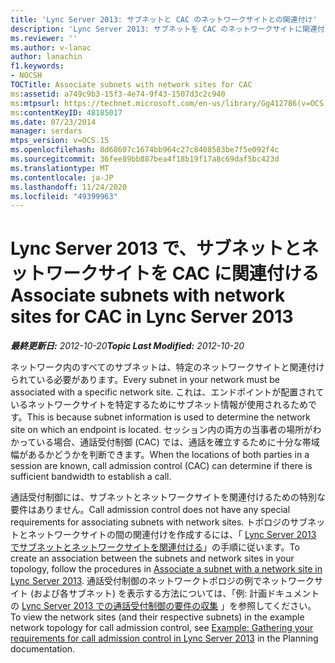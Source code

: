 ```yaml
---
title: 'Lync Server 2013: サブネットと CAC のネットワークサイトとの関連付け'
description: 'Lync Server 2013: サブネットを CAC のネットワークサイトに関連付けます。'
ms.reviewer: ''
ms.author: v-lanac
author: lanachin
f1.keywords:
- NOCSH
TOCTitle: Associate subnets with network sites for CAC
ms:assetid: a749c9b3-15f3-4e74-9f43-1507d3c2c940
ms:mtpsurl: https://technet.microsoft.com/en-us/library/Gg412786(v=OCS.15)
ms:contentKeyID: 48185017
ms.date: 07/23/2014
manager: serdars
mtps_version: v=OCS.15
ms.openlocfilehash: 8d68607c1674bb964c27c8408583be7f5e092f4c
ms.sourcegitcommit: 36fee89bb887bea4f18b19f17a8c69daf5bc423d
ms.translationtype: MT
ms.contentlocale: ja-JP
ms.lasthandoff: 11/24/2020
ms.locfileid: "49399963"
---
```

# <a name="associate-subnets-with-network-sites-for-cac-in-lync-server-2013"></a><span data-ttu-id="f2479-103">Lync Server 2013 で、サブネットとネットワークサイトを CAC に関連付ける</span><span class="sxs-lookup"><span data-stu-id="f2479-103">Associate subnets with network sites for CAC in Lync Server 2013</span></span>

<div data-xmlns="http://www.w3.org/1999/xhtml">

<div class="topic" data-xmlns="http://www.w3.org/1999/xhtml" data-msxsl="urn:schemas-microsoft-com:xslt" data-cs="https://msdn.microsoft.com/">

<div data-asp="https://msdn2.microsoft.com/asp">



</div>

<div id="mainSection">

<div id="mainBody"><span data-ttu-id="f2479-104">

<span> </span></span><span class="sxs-lookup"><span data-stu-id="f2479-104">

<span> </span></span></span>

<span data-ttu-id="f2479-105">_**最終更新日:** 2012-10-20_</span><span class="sxs-lookup"><span data-stu-id="f2479-105">_**Topic Last Modified:** 2012-10-20_</span></span>

<span data-ttu-id="f2479-106">ネットワーク内のすべてのサブネットは、特定のネットワークサイトと関連付けられている必要があります。</span><span class="sxs-lookup"><span data-stu-id="f2479-106">Every subnet in your network must be associated with a specific network site.</span></span> <span data-ttu-id="f2479-107">これは、エンドポイントが配置されているネットワークサイトを特定するためにサブネット情報が使用されるためです。</span><span class="sxs-lookup"><span data-stu-id="f2479-107">This is because subnet information is used to determine the network site on which an endpoint is located.</span></span> <span data-ttu-id="f2479-108">セッション内の両方の当事者の場所がわかっている場合、通話受付制御 (CAC) では、通話を確立するために十分な帯域幅があるかどうかを判断できます。</span><span class="sxs-lookup"><span data-stu-id="f2479-108">When the locations of both parties in a session are known, call admission control (CAC) can determine if there is sufficient bandwidth to establish a call.</span></span>

<span data-ttu-id="f2479-109">通話受付制御には、サブネットとネットワークサイトを関連付けるための特別な要件はありません。</span><span class="sxs-lookup"><span data-stu-id="f2479-109">Call admission control does not have any special requirements for associating subnets with network sites.</span></span> <span data-ttu-id="f2479-110">トポロジのサブネットとネットワークサイトの間の関連付けを作成するには、「 [Lync Server 2013 でサブネットとネットワークサイトを関連付ける](lync-server-2013-associate-a-subnet-with-a-network-site.md)」の手順に従います。</span><span class="sxs-lookup"><span data-stu-id="f2479-110">To create an association between the subnets and network sites in your topology, follow the procedures in [Associate a subnet with a network site in Lync Server 2013](lync-server-2013-associate-a-subnet-with-a-network-site.md).</span></span> <span data-ttu-id="f2479-111">通話受付制御のネットワークトポロジの例でネットワークサイト (および各サブネット) を表示する方法については、「例: 計画ドキュメントの [Lync Server 2013 での通話受付制御の要件の収集](lync-server-2013-example-of-gathering-your-requirements-for-call-admission-control.md) 」を参照してください。</span><span class="sxs-lookup"><span data-stu-id="f2479-111">To view the network sites (and their respective subnets) in the example network topology for call admission control, see [Example: Gathering your requirements for call admission control in Lync Server 2013](lync-server-2013-example-of-gathering-your-requirements-for-call-admission-control.md) in the Planning documentation.</span></span>

<span data-ttu-id="f2479-112"></div>

<span> </span>

</div>

</div>

</span><span class="sxs-lookup"><span data-stu-id="f2479-112"></div>

<span> </span>

</div>

</div>

</span></span></div>

